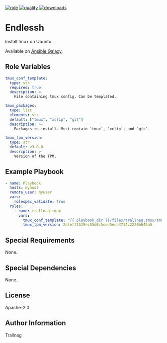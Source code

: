 [![role](https://img.shields.io/ansible/role/54952)](https://galaxy.ansible.com/trallnag/tmux)
[![quality](https://img.shields.io/ansible/quality/54952)](https://galaxy.ansible.com/trallnag/tmux)
[![downloads](https://img.shields.io/ansible/role/d/54952?label=downloads)](https://galaxy.ansible.com/trallnag/tmux)

# Endlessh

Install tmux on Ubuntu.

Available on [Ansible Galaxy](https://galaxy.ansible.com/trallnag/tmux).

## Role Variables

```yaml
tmux_conf_template:
  type: str
  required: true
  description: >-
    File containing tmux config. Can be templated.

tmux_packages:
  type: list
  elements: str
  default: ["tmux", "xclip", "git"]
  description: >-
    Packages to install. Must contain `tmux`, `xclip`, and `git`.

tmux_tpm_version:
  type: str
  default: v3.0.0
  description: >-
    Version of the TPM.
```

## Example Playbook

```yaml
- name: Playbook
  hosts: myhost
  remote_user: myuser
  vars:
    rolespec_validate: true
  roles:
    - name: trallnag.tmux
      vars:
        tmux_conf_template: "{{ playbook_dir }}/files/trallnag.tmux/tmux.conf"
        tmux_tpm_version: 2afeff1529ec85d0c5ced5ece3714c2220b646a5
```

## Special Requirements

None.

## Special Dependencies

None.

## License

Apache-2.0

## Author Information

Trallnag
